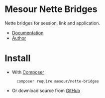 # Mesour Nette Bridges

Nette bridges for session, link and application.

- [Documentation](http://components.mesour.com)
- [Author](http://mesour.com)

# Install

- With [Composer](https://getcomposer.org)

        composer require mesour/nette-bridges

- Or download source from [GitHub](https://github.com/mesour/nette-bridges/releases)